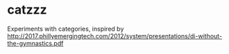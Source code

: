 # catzzz

Experiments with categories, inspired by
http://2017.phillyemergingtech.com/2012/system/presentations/di-without-the-gymnastics.pdf
